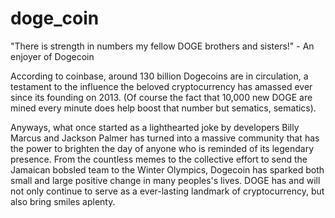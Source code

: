 # doge_coin

"There is strength in numbers my fellow DOGE brothers and sisters!" - An enjoyer of Dogecoin

According to coinbase, around 130 billion Dogecoins are in circulation, a testament to the influence the beloved cryptocurrency has amassed ever since its founding on 2013. (Of course the fact that 10,000 new DOGE are mined every minute does help boost that number but sematics, sematics). 

Anyways, what once started as a lighthearted joke by developers Billy Marcus and Jackson Palmer has turned into a massive community that has the power to brighten the day of anyone who is reminded of its legendary presence. From the countless memes to the collective effort to send the Jamaican bobsled team to the Winter Olympics, Dogecoin has sparked both small and large positive change in many peoples's lives. DOGE has and will not only continue to serve as a ever-lasting landmark of cryptocurrency, but also bring smiles aplenty.